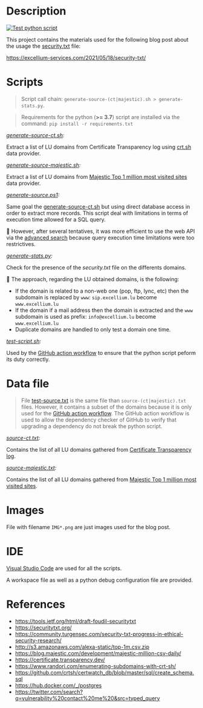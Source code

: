 # Description

[![Test python script](https://github.com/ExcelliumSA/SecurityTXT-Study/actions/workflows/test-script.yml/badge.svg?branch=main)](https://github.com/ExcelliumSA/SecurityTXT-Study/actions/workflows/test-script.yml)

This project contains the materials used for the following blog post about the usage the [security.txt](https://securitytxt.org/) file:

https://excellium-services.com/2021/05/18/security-txt/

# Scripts

> Script call chain: `generate-source-(ct|majestic).sh > generate-stats.py`.

> Requirements for the python (**>= 3.7**) script are installed via the command: `pip install -r requirements.txt`

*[generate-source-ct.sh](generate-source-ct.sh):*

Extract a list of LU domains from Certificate Transparency log using [crt.sh](https://crt.sh) data provider.

*[generate-source-majestic.sh](generate-source-majestic.sh):*

Extract a list of LU domains from [Majestic Top 1 million most visited sites](http://downloads.majestic.com/majestic_million.csv) data provider.

*[generate-source.ps1](generate-source.ps1):*

Same goal the [generate-source-ct.sh](generate-source-ct.sh) but using direct database access in order to extract more records. This script deal with limitations in terms of execution time allowed for a SQL query.

:speech_balloon: However, after several tentatives, it was more efficient to use the web API via the [advanced search](https://crt.sh/?a=1) because query execution time limitations were too restrictives.

*[generate-stats.py](generate-stats.py):*

Check for the presence of the *security.txt* file on the differents domains.

:speech_balloon: The approach, regarding the LU obtained domains, is the following:

* If the domain is related to a non-web one (pop, ftp, lync, etc) then the subdomain is replaced by `www`: `sip.excellium.lu` become `www.excellium.lu`
* If the domain if a mail address then the domain is extracted and the `www` subdomain is used as prefix: `info@excellium.lu` become `www.excellium.lu`
* Duplicate domains are handled to only test a domain one time.

*[test-script.sh](test-script.sh):*

Used by the [GitHub action workflow](.github/workflows/test-script.yml) to ensure that the python script peform its duty correctly.

# Data file

> File [test-source.txt](test-source.txt) is the same file than `source-(ct|majestic).txt` files. However, it contains a subset of the domains because it is only used for the [GitHub action workflow](.github/workflows/test-script.yml). The GitHub action workflow is used to allow the dependency checker of GitHub to verify that upgrading a dependency do not break the python script.

*[source-ct.txt](source-ct.txt):*

Contains the list of all LU domains gathered from [Certificate Transparency log](https://crt.sh/).

*[source-majestic.txt](source-majestic.txt):*

Contains the list of all LU domains gathered from [Majestic Top 1 million most visited sites](https://blog.majestic.com/development/majestic-million-csv-daily/).

# Images

File with filename `IMG*.png` are just images used for the blog post.

# IDE

[Visual Studio Code](https://code.visualstudio.com/) are used for all the scripts.

A workspace file as well as a python debug configuration file are provided.

# References

* https://tools.ietf.org/html/draft-foudil-securitytxt  
* https://securitytxt.org/ 
* https://community.turgensec.com/security-txt-progress-in-ethical-security-research/ 
* http://s3.amazonaws.com/alexa-static/top-1m.csv.zip 
* https://blog.majestic.com/development/majestic-million-csv-daily/
* https://certificate.transparency.dev/ 
* https://www.randori.com/enumerating-subdomains-with-crt-sh/ 
* https://github.com/crtsh/certwatch_db/blob/master/sql/create_schema.sql  
* https://hub.docker.com/_/postgres 
* https://twitter.com/search?q=vulnerability%20contact%20me%20&src=typed_query 
